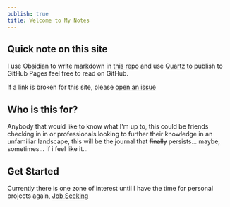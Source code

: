 ```yaml
---
publish: true
title: Welcome to My Notes
---
```

## Quick note on this site
I use [Obsidian](https://obsidian.md) to write markdown in [this repo](https://github.com/mowglixx/notes) and use [Quartz](https://github.com/jackyzha0/quartz) to publish to GitHub Pages feel free to read on GitHub.

If a link is broken for this site, please [open an issue](https://github.com/mowglixx/notes/issues/new?title=Link+not+working+on+quartz)

## Who is this for?

Anybody that would like to know what I'm up to, this could be friends checking in in or professionals looking to further their knowledge in an unfamiliar landscape, this will be the journal that ~~finally~~ persists... maybe, sometimes... if i feel like it... 

## Get Started

Currently there is one zone of interest until I have the time for personal projects again, [Job Seeking](/notes/Job-Seeking/)